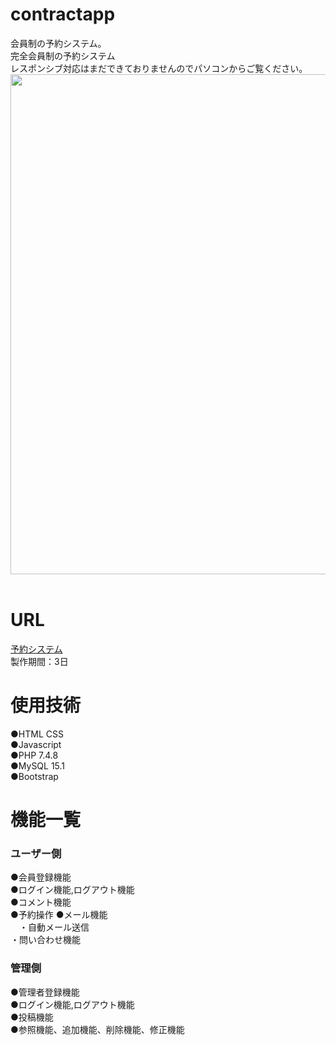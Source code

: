 # contractapp
会員制の予約システム。<br>
完全会員制の予約システム<br>
レスポンシブ対応はまだできておりませんのでパソコンからご覧ください。<br>
<img src="154439.png" width="800" height="800"><br><br>

# URL
[予約システム](https://appcontractapp.herokuapp.com/index.php)<br>
製作期間：3日

# 使用技術
●HTML CSS<br>
●Javascript<br>
●PHP 7.4.8<br>
●MySQL 15.1<br>
●Bootstrap<br>

# 機能一覧
### ユーザー側
●会員登録機能<br>
●ログイン機能,ログアウト機能<br>
●コメント機能<br>
●予約操作
●メール機能<br>
　・自動メール送信<br>
   ・問い合わせ機能<br>
### 管理側
●管理者登録機能<br>
●ログイン機能,ログアウト機能<br>
●投稿機能<br>
●参照機能、追加機能、削除機能、修正機能<br>
